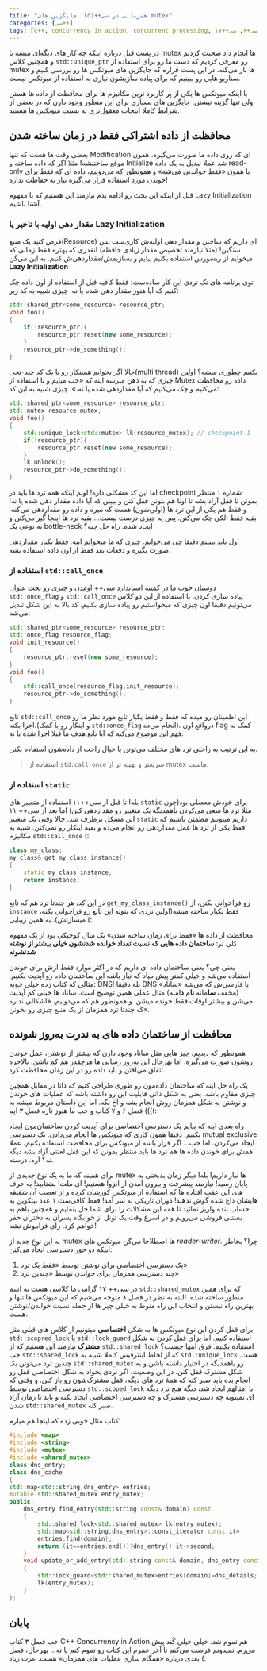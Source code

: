 ```yaml
---
title: "همزمانی در سی++(۵): جایگزین های mutex"
categories: [سی++]
tags: [C++, concurrency in action, concurrent processing, موازی کاری, همزمانی, سی++, سی++۱۷, shared data, mutex, "std::mutex", میوتکس, "Dead Lock", ددلاک, "std::lock", "std::scoped_lock", thread, multithread, multi thread, multi threading, "std::unique_lock", چند نخی, برنامه نویسی چند نخی]
---
```




در پست قبل درباره اینکه چه کار های دیگه‌ای میشه با mutex ها انجام داد صحبت کردیم و همچنین کلاس `std::unique_ptr` رو معرفی کردیم که دست ما رو برای استفاده از mutex ها باز می‌کنه. در این پست قراره که جایگزین های میوتکس ها رو بررسی کنیم و سناریو هایی رو ببینیم که برای پیاده سازیشون نیازی به استفاده از میوتکس نیست.

با اینکه میوتکس ها یکی از پر کاربرد ترین مکانیزم ها برای محافظت از داده ها هستن ولی تنها گزینه نیستن. جایگزین های بسیاری برای این منظور وجود دارن که در بعضی از شرایط کاملا انتخاب معقول‌تری به نسبت میوتکس ها هستند.

## محافظت از داده اشتراکی فقط در زمان ساخته شدن

بعضی وقت ها هست که تنها Modification ای که روی داده ما صورت می‌گیره، همون موقع ساختنشه! مثلا اگر که داده ساخته و Initialize شد عملا تبدیل به یک داده read-only یا همون «فقط خواندنی می‌شه» و  همونطور که می‌دونیم، داده ای که فقط برای خوندن مورد استفاده قرار می‌گیره نیاز به حفاظت نداره!

قبل از اینکه این بحث رو ادامه بدم نیازمند این هستیم که با مفهوم Lazy Initialization آشنا باشیم.

### مقدار دهی اولیه با تاخیر یا Lazy Initialization

فرض کنید یک منبع(Resource) ای داریم که ساختن و مقدار دهی اولیه‌ش کاری‌ست بس سنگین! (مثلا نیازمند تخصیص مقدار زیادی حافظه) انقدری که بهتره فقط زمانی که میخوایم از ریسورس استفاده بکنیم بیایم و بسازیمش/مقداردهی‌ش کنیم. به این می‌گن **Lazy Initialization**

توی برنامه های تک تردی این کار ساده‌ست؛ فقط کافیه قبل از استفاده از اون داده چک کنیم که آیا هنوز مقدار دهی شده یا نه. چیزی شبیه به کد زیر:

```cpp
std::shared_ptr<some_resource> resource_ptr;
void foo()
{
	if(!resource_ptr){
		resource_ptr.reset(new some_resource);
	}
	resource_ptr->do_something();
}

```

حالا اگر بخوایم همینکار رو با یک کد چند-نخی(multi thread) بکنیم چطوری میشه؟‌ اولین چیزی که به ذهن میرسه اینه که «خب میایم و با استفاده از Mutex داده رو محافظت می‌کنیم و چک می‌کنیم که آیا مقداردهی شده یا نه.». چیزی شبیه به این کد:

```cpp
std::shared_ptr<some_resource> resource_ptr;
std::mutex resource_mutex;
void foo()
{
	std::unique_lock<std::mutex> lk(resource_mutex); // checkpoint 1
	if(!resource_ptr){
		resource_ptr.reset(new some_resource);
	}
	lk.unlock();
	resource_ptr->do_something();
}
```
اما این کد مشکلی داره! اونم اینکه همه ترد ها باید در checkpoint شماره ۱ منتظر بمونن تا قفل آزاد بشه تا اونا هم بتونن قفل کنن و ببینن که آیا داده مقدار دهی شده یا نه! و فقط هم یکی از این ترد ها (اولی‌شون) هست که میره و داده رو مقداردهی می‌کنه. بقیه فقط الکی چک می‌کنن. پس یه چیزی درست نیست... بقیه ترد ها اینجا گیر می‌کنن و به نوعی یک bottle-neck ایجاد شده. راه حل چیه؟ 

اول باید ببینیم دقیقا چی می‌خوایم. چیزی که ما میخوایم اینه: فقط یکبار مقداردهی صورت بگیره و دفعات بعد فقط از اون داده استفاده بشه.

### استفاده از `std::call_once` 
دوستان خوب ما در کمیته استاندارد سی++ اومدن و چیزی رو تحت عنوان `std::once_flag` و `std::call_once` پیاده سازی کردن. با استفاده از این دو کلاس می‌تونیم دقیقا اون چیزی که میخواستیم رو پیاده سازی بکنیم. کد بالا به این شکل تبدیل می‌شه:

```cpp
std::shared_ptr<some_resource> resource_ptr;
std::once_flag resource_flag;
void init_resource()
{
	resource_ptr.reset(new some_resource);
}
void foo()
{
	std::call_once(resource_flag,init_resource);
	resource_ptr->do_something();
}

```
تابع `std::call_once` این اطمینان رو میده که فقط و فقط یکبار تابع مورد نظر ما رو اجرا بکنه.(و اینکار رو با کمک `std::once_flag` انجام می‌ده). درواقع اون flag کمک به فهم این موضوع می‌کنه که آیا تابع هدف ما قبلا اجرا شده یا نه.

به این ترتیب به راحتی ترد های مختلف می‌تونن با خیال راحت از داده‌شون استفاده بکنن.

> استفاده از `std:call_once` سریعتر و بهینه تر از mutex هاست.

### استفاده از `static` 

بله! تا قبل از سی++۱۱ استفاده از متغییر های `static` برای خودش معضلی بود(چون مثلا ترد ها سعی می‌کردن باهمدیگه یک متغییر رو مقداردهی کنن)  اما بعد از سی++ ۱۱ این مشکل برطرف شد. حالا وقتی یک متغییر `static` داریم میتونیم مطمئن باشیم که فقط یکی از ترد ها عمل مقداردهی رو انجام می‌ده و بقیه اینکار رو نمی‌کنن. شبیه به مکانیزم `std::call_once` (:

```cpp
class my_class;
my_class& get_my_class_instance()
{
	static my_class instance;
	return instance;
}
```
در این کد، هر چندتا ترد هم که تابع `get_my_class_instance()‍` رو فراخوانی بکنن، از `instance` فقط یکبار ساخته میشه(اولین تردی که بتونه این تابع رو فراخوانی بکنه، میسازتش). به همین زیبایی (:

محافظت از داده ها «فقط برای زمان ساخته شدن» یک مثال کوچیکی بود از یک مفهوم کلی تر: **ساختمان داده هایی که نسبت تعداد خوانده شدنشون خیلی بیشتر از نوشته شدنشونه**

یعنی چی؟ یعنی ساختمان داده ای داریم که در اکثر موارد فقط ازش برای خوندن استفاده می‌شه و خیلی کمتر پیش میاد که نیاز باشه این ساختمان داده رو آپدیت بکنیم. مثالی که کتاب زده خیلی خوبه: DNS! بله دقیقا DNS یا فارسی‌ش که می‌شه «ساناد» (مخفف **سا**مانه **نا**م **د**امنه) مثال عملی همین توضیح است. ساناد ها خیلی کم آپدیت می‌شن و بیشتر اوقات فقط خونده میشن. و همونطور هم که می‌دونیم، «اشکالی نداره که چندتا ترد همزمان از یک منبع چیزی رو بخونن».

## محافظت از ساختمان داده های به ندرت به‌روز شونده

همونطور که دیدیم، چیز هایی مثل ساناد وجود دارن که بیشتر از نوشتن، عمل خوندن روشون صورت می‌گیره. اما بهرحال این به‌روز رسانی ها هرچقدر هم کم باشن، بالاخره اتفاق می‌افتن و باید داده رو در این زمان محافظت کرد.

یک راه حل اینه که ساختمان داده‌مون رو طوری طراحی کنیم که ذاتا در مقابل همچین چیزی مقاوم باشه. یعنی به شکل ذاتی قابلیت این رو داشته باشه که عملیات های خوندن و نوشتن به شکل همزمان روش انجام بشه و آخ نگه. اما این داستان مربوط میشه به فصل ۶ و ۷ کتاب و خب ما هنوز تازه فصل ۳ ایم ((((:

راه بعدی اینه که بیایم یک دسترسی اختصاصی برای آپدیت کردن ساختمان‌مون ایجاد بکنیم. دقیقا همون کاری که میوتکس ها انجام می‌دادن. یک دسترسی mutual exclusive ایجاد می‌کردن. اما خب... اگر قرار باشه از میوتکس برای محافظت استفاده بکنیم، عملا همش برای خوندن داده ها هم ترد ها باید منتظر بمونن که این قفل لعنتی آزاد بشه دیگه نه؟ آره. درسته.

برای همینه که ما به یک نوع جدیدی از mutex ها نیاز داریم! بله! دیگر زمان بدبختی به پایان رسید! نیازمند پیشرفت و بیرون آمدن از انزوا هستیم! ای ملت! بشتابید! به حرف های این عقب افتاده ها که استفاده از میوتکس کورشان کرده و از تعصب آن شقیقه هایشان داغ شده گوش ندهید! دوران تاریکی به سر آمد! فقط کافی‌ست ۱ عدد بیتکوین به حساب بنده واریز نمائید تا همه این مشکلات را برای شما حل بنمایم و همچنین باهم به بستنی فروشی می‌رویم و در اسرع وقت یک تونل از خوابگاه پسران به دختران حفر خواهم کرد. رای فراموش نشه!

به این نوع جدید از mutex ها اصطلاحا می‌گن میوتکس های *reader-writer*. چرا؟‌ بخاطر اینکه دو جور دسترسی ایجاد می‌کنن:

1. یک دسترسی اختصاصی برای نوشتن توسط «فقط یک ترد»
2. چند دسترسی همزمان برای خواندن توسط «چندین ترد» 

 در سی++ ۱۷ گرامی ما کلاسی هست به اسم `std::shared_mutex` که برای همین منظور ساخته شده. البته به نظر در فصل ۸ متوجه می‌شیم که این میوتکس ها تنها و بهترین راه نیستن و انتخاب این راه منوط به خیلی چیز ها از جمله نسبت خواندن/نوشتن هست.

برای قفل کردن این نوع میوتکس ها به شکل **اختصاصی** میتونیم از کلاس های قبلی مثل `std::scopred_lock` یا `std::lock_guard`  استفاده کنیم. اما برای قفل کردن به شکل **مشترک** نیازمند این هستیم که از `std::shared_lock` استفاده بکنیم. فرق اینها چیست؟ خب `std::shared_lock` که از لحاظ اینترفیس کاملا شبیه به `std::unique_lock` هست. چندین ترد می‌تونن یک `std::shared_mutex` رو باهمدیگه در اختیار داشته باشن و به شکل مشترک قفل کنن. در این وضعیت، اگر تردی بخواد به شکل اختصاصی قفل رو انجام بده باید صبر کنه که همهٔ ترد های دیگه، قفل مشترک‌شون رو باز کنن. و وقتی که دسترسی اختصاصی توسط `std::scoped_lock` یا امثالهم ایجاد شد، دیگه هیچ ترد دیگه ای نمیتونه چه دسترسی مشترک و چه دسترسی اختصاصی ایجاد بکنه و باید تا زمان آزاد شدن `std::shared_mutex` صبر کنه.

کتاب مثال خوبی زده که اینجا هم میارم:

```cpp
#include <map>
#include <string>
#include <mutex>
#include <shared_mutex>
class dns_entry;
class dns_cache
{
std::map<std::string,dns_entry> entries;
mutable std::shared_mutex entry_mutex;
public:
	dns_entry find_entry(std::string const& domain) const
	{
		std::shared_lock<std::shared_mutex> lk(entry_mutex);
		std::map<std::string,dns_entry>::const_iterator const it=
		entries.find(domain);
		return (it==entries.end())?dns_entry():it->second;
	}
	void update_or_add_entry(std::string const& domain, dns_entry const& dns_details)
	{
		std::lock_guard<std::shared_mutex>entries[domain]=dns_details;
		lk(entry_mutex);
	}
};
```

## پایان

خب فصل ۳ کتاب C++ Concurrency in Action هم تموم شد. خیلی خیلی کُند پیش می‌رم. نمیدونم فرصت می‌کنم تا آخر عمرم این کتاب رو تموم کنم یا نه... بهرحال، فصل بعدی درباره «همگام سازی عملیات های همزمان» هست. عزت زیاد (:
